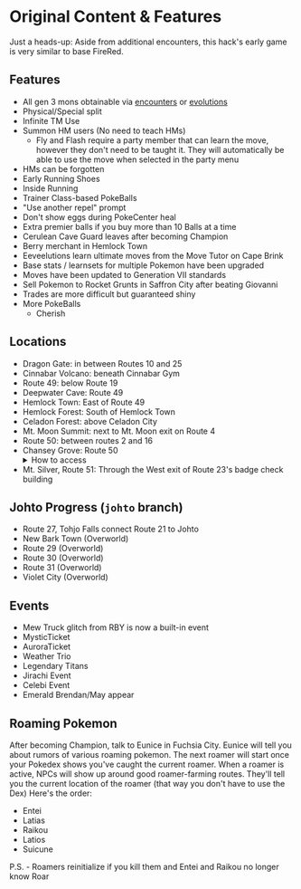 # Original Content & Features
Just a heads-up: Aside from additional encounters, this hack's early game is very similar to base FireRed. 
## Features
- All gen 3 mons obtainable via [encounters](EncounterChanges.MD) or [evolutions](Evolutions.MD)
- Physical/Special split
- Infinite TM Use
- Summon HM users (No need to teach HMs)
    - Fly and Flash require a party member that can learn the move, however they don't need to be taught it. They will automatically be able to use the move when selected in the party menu
- HMs can be forgotten
- Early Running Shoes
- Inside Running
- Trainer Class-based PokeBalls
- "Use another repel" prompt
- Don't show eggs during PokeCenter heal
- Extra premier balls if you buy more than 10 Balls at a time
- Cerulean Cave Guard leaves after becoming Champion
- Berry merchant in Hemlock Town
- Eeveelutions learn ultimate moves from the Move Tutor on Cape Brink
- Base stats / learnsets for multiple Pokemon have been upgraded
- Moves have been updated to Generation VII standards
- Sell Pokemon to Rocket Grunts in Saffron City after beating Giovanni
- Trades are more difficult but guaranteed shiny
- More PokeBalls
    - Cherish
## Locations
- Dragon Gate: in between Routes 10 and 25
- Cinnabar Volcano: beneath Cinnabar Gym
- Route 49: below Route 19
- Deepwater Cave: Route 49
- Hemlock Town: East of Route 49
- Hemlock Forest: South of Hemlock Town
- Celadon Forest: above Celadon City
- Mt. Moon Summit: next  to Mt. Moon exit on Route 4
- Route 50: between routes 2 and 16
- Chansey Grove: Route 50
    <details>
    <summary>How to access</summary>
    <ul><li>Hall of Fame</li>
    <li>Catch a Chansey</li>
    </details>
- Mt. Silver, Route 51: Through the West exit of Route 23's badge check building
## Johto Progress (`johto` branch)
- Route 27, Tohjo Falls connect Route 21 to Johto
- New Bark Town (Overworld)
- Route 29 (Overworld)
- Route 30 (Overworld)
- Route 31 (Overworld)
- Violet City (Overworld)
## Events
- Mew Truck glitch from RBY is now a built-in event
- MysticTicket
- AuroraTicket
- Weather Trio
- Legendary Titans
- Jirachi Event
- Celebi Event
- Emerald Brendan/May appear
## Roaming Pokemon
After becoming Champion, talk to Eunice in Fuchsia City.
Eunice will tell you about rumors of various roaming
pokemon. The next roamer will start once your Pokedex shows you've caught the current roamer.
When a roamer is active, NPCs will show up around good roamer-farming routes. They'll tell you the current location of the roamer (that way you don't have to use the Dex)
Here's the order:
- Entei
- Latias
- Raikou
- Latios
- Suicune

P.S. - Roamers reinitialize if you kill them and Entei and Raikou no longer know Roar
